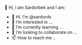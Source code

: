 👋 Hi, I am Sardorbek and I am:
- 👋 Hi, I’m @sardords
- 👀 I’m interested in ...
- 🌱 I’m currently learning ...
- 💞️ I’m looking to collaborate on ...
- 📫 How to reach me ..
